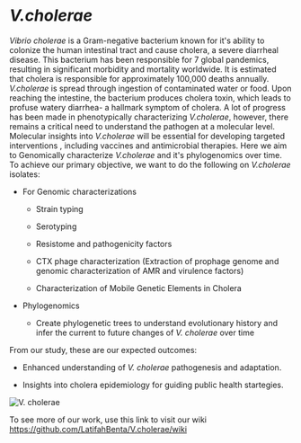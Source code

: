 # *V.cholerae*

*Vibrio cholerae* is a Gram-negative bacterium known for it's ability to colonize the human intestinal tract and cause cholera, a severe diarrheal disease. This bacterium has been responsible for 7 global pandemics, resulting in significant morbidity and mortality worldwide. It is estimated that cholera is responsible for approximately 100,000 deaths annually. *V.cholerae* is spread through ingestion of contaminated water or food. Upon reaching the intestine, the bacterium produces cholera toxin, which leads to profuse watery diarrhea- a hallmark symptom of cholera. A lot of progress has been made in phenotypically characterizing *V.cholerae*, however, there remains a critical need to understand the pathogen at a molecular level. Molecular insights into *V.cholerae* will be essential for developing targeted interventions , including vaccines and antimicrobial therapies. Here we aim to Genomically characterize *V.cholerae* and it's phylogenomics over time. To achieve our primary objective, we want to do the following on *V.cholerae* isolates:

  * For Genomic characterizations

     * Strain typing

    * Serotyping

    * Resistome and pathogenicity factors

    * CTX phage characterization (Extraction of prophage genome and genomic characterization of AMR and virulence factors)

     * Characterization of Mobile Genetic Elements in Cholera

  
* Phylogenomics

   * Create phylogenetic  trees to understand evolutionary history and infer the current to future changes of *V. cholerae* over time


From our study, these are our expected outcomes:

* Enhanced understanding of *V. cholerae* pathogenesis and adaptation.
 
* Insights into cholera epidemiology for guiding public health startegies.

![*V. cholerae*](https://media.sciencephoto.com/c0/07/60/88/c0076088-800px-wm.jpg)

To see more of our work, use this link to visit our wiki https://github.com/LatifahBenta/V.cholerae/wiki 
    
